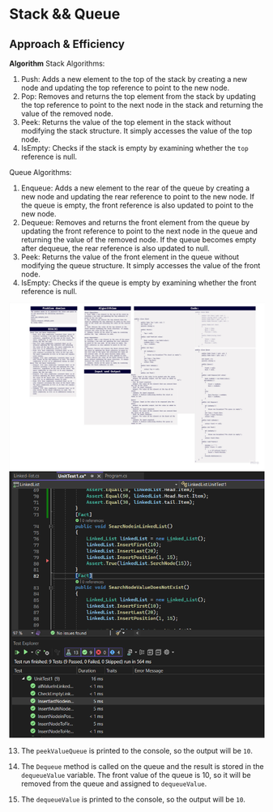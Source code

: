 # Stack && Queue

## Approach & Efficiency
**Algorithm**
Stack Algorithms:
1. Push: Adds a new element to the top of the stack by creating a new node and updating the top reference to point to the new node.
2. Pop: Removes and returns the top element from the stack by updating the top reference to point to the next node in the stack and returning the value of the removed node.
3. Peek: Returns the value of the top element in the stack without modifying the stack structure. It simply accesses the value of the top node.
4. IsEmpty: Checks if the stack is empty by examining whether the `top` reference is null.

Queue Algorithms:
1. Enqueue: Adds a new element to the rear of the queue by creating a new node and updating the rear reference to point to the new node. If the queue is empty, the front reference is also updated to point to the new node.
2. Dequeue: Removes and returns the front element from the queue by updating the front reference to point to the next node in the queue and returning the value of the removed node. If the queue becomes empty after dequeue, the rear reference is also updated to null.
3. Peek: Returns the value of the front element in the queue without modifying the queue structure. It simply accesses the value of the front node.
4. IsEmpty: Checks if the queue is empty by examining whether the front reference is null.

![white](https://github.com/abdarahman-shaheen/data-structures-and-algorithms/blob/master/data-structures-and-algorithms/Code-challenge-10/Stack-Queue.jpg)
![test](https://github.com/abdarahman-shaheen/data-structures-and-algorithms/blob/master/data-structures-and-algorithms/Code-challenge-6/Linked-list-insertion.png)


13. The `peekValueQueue` is printed to the console, so the output will be `10`.

14. The `Dequeue` method is called on the queue and the result is stored in the `dequeueValue` variable. The front value of the queue is 10, so it will be removed from the queue and assigned to `dequeueValue`.

15. The `dequeueValue` is printed to the console, so the output will be `10`.
